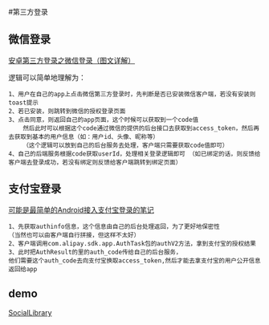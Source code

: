 #第三方登录

## 微信登录

[安卓第三方登录之微信登录（图文详解）](https://juejin.im/entry/58f709b68d6d8100649cade7)

逻辑可以简单地理解为：

    1、用户在自己的app上点击微信第三方登录时，先判断是否已安装微信客户端，若没有安装则toast提示
    2、若已安装，则跳转到微信的授权登录页面
    3、点击同意，则返回自己的app页面，这个时候可以获取到一个code值
        然后此时可以根据这个code通过微信的提供的后台接口去获取到access_token，然后再去获取到基本的用户信息（如：用户id、头像、昵称等）
        （这个逻辑可以放到自己的后台服务去处理，客户端只需要获取code值即可）
    4、自己的后端服务根据code获取userId，处理相关登录逻辑即可 （如已绑定的话，则反馈给客户端去登录成功，若没有绑定则反馈给客户端跳转到绑定页面）

## 支付宝登录

[可能是最简单的Android接入支付宝登录的笔记](https://www.jianshu.com/p/060ab5888e06)

    1、先获取authinfo信息，这个信息由自己的后台处理返回，为了更好地保密性
    （当然也可以由客户端自行拼接，但这样不太好）
    2、客户端调用com.alipay.sdk.app.AuthTask包的authV2方法，拿到支付宝的授权结果
    3、此时把AuthResult的里的auth_code传给自己的后台服务，
    他们需要这个auth_code去向支付宝换取access_token,然后才能去拿支付宝的用户公开信息返回给app
    
    
## demo

[SocialLibrary](https://github.com/extfff/SocialLibrary)
    
